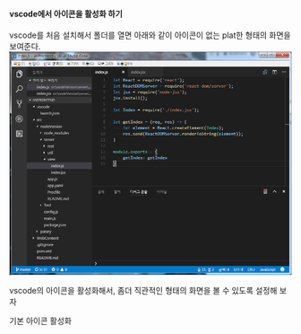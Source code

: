 #### vscode에서 아이콘을 활성화 하기

vscode를 처음 설치해서 폴더를 열면 아래와 같이 아이콘이 없는 plat한 형태의 화면을 보여준다.![](/assets/vscode-noicon.png)

vscode의 아이콘을 활성화해서, 좀더 직관적인 형태의 화면을 볼 수 있도록 설정해 보자



기본 아이콘 활성화



